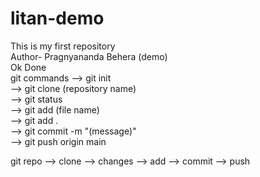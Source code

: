 # litan-demo
This is my first repository
<br>
Author- Pragnyananda Behera (demo)
<br>
 Ok Done
 <br>
 git commands
 --> git init <br>
 --> git clone (repository name) <br>
 --> git status <br>
 --> git add (file name) <br>
 --> git add . <br>
 --> git commit -m "(message)" <br>
 --> git push origin main <br>

 git repo --> clone --> changes --> add --> commit --> push